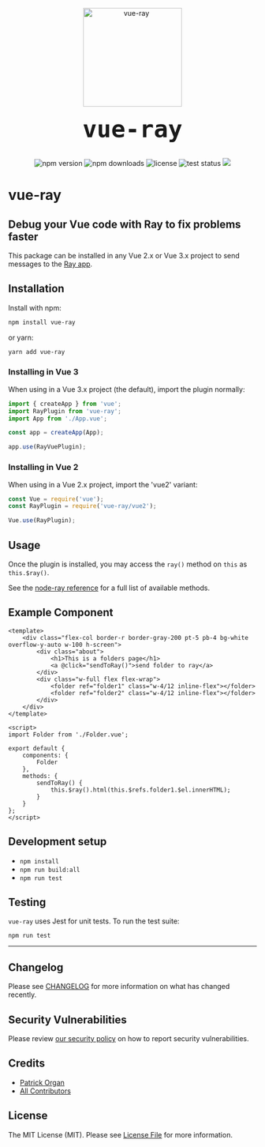 <p align="center">
    <img src="https://static.permafrost.dev/images/vue-ray/vue-ray-logo.png" alt="vue-ray" height="200" style="block">
    <br><br>
    <code style="font-size:3.0rem;"><strong>vue-ray</strong></code>
    <br><br>
</p>

<p align="center">
    <img src="https://shields.io/npm/v/vue-ray" alt="npm version"> <img src="https://img.shields.io/npm/dt/vue-ray.svg" alt="npm downloads"> <img src="https://shields.io/github/license/permafrost-dev/vue-ray" alt="license"> <img src="https://github.com/permafrost-dev/vue-ray/workflows/Run%20Tests/badge.svg" alt="test status"> <img src="https://codecov.io/gh/permafrost-dev/vue-ray/branch/main/graph/badge.svg?token=YW2BTKSNEO"/>
</p>

# vue-ray

## Debug your Vue code with Ray to fix problems faster

This package can be installed in any Vue 2.x or Vue 3.x project to send messages to the [Ray app](https://myray.app).

## Installation

Install with npm:

```bash
npm install vue-ray
```

or yarn:

```bash
yarn add vue-ray
```

### Installing in Vue 3

When using in a Vue 3.x project (the default), import the plugin normally:

```js 
import { createApp } from 'vue';
import RayPlugin from 'vue-ray';
import App from './App.vue';

const app = createApp(App);

app.use(RayVuePlugin);
```

### Installing in Vue 2

When using in a Vue 2.x project, import the 'vue2' variant:

```js 
const Vue = require('vue');
const RayPlugin = require('vue-ray/vue2');

Vue.use(RayPlugin);
```

## Usage

Once the plugin is installed, you may access the `ray()` method on `this` as `this.$ray()`.

See the [node-ray reference](https://github.com/permafrost-dev/node-ray#reference) for a full list of available methods.

## Example Component

```vue
<template>
    <div class="flex-col border-r border-gray-200 pt-5 pb-4 bg-white overflow-y-auto w-100 h-screen">
        <div class="about">
            <h1>This is a folders page</h1>
            <a @click="sendToRay()">send folder to ray</a>
        </div>
        <div class="w-full flex flex-wrap">
            <folder ref="folder1" class="w-4/12 inline-flex"></folder>
            <folder ref="folder2" class="w-4/12 inline-flex"></folder>
        </div>
    </div>
</template>

<script>
import Folder from './Folder.vue';

export default {
    components: {
        Folder
    },
    methods: {
        sendToRay() {
            this.$ray().html(this.$refs.folder1.$el.innerHTML);
        }
    }
};
</script>
```

## Development setup

- `npm install`
- `npm run build:all`
- `npm run test`

## Testing

`vue-ray` uses Jest for unit tests.  To run the test suite:

`npm run test`

---

## Changelog

Please see [CHANGELOG](CHANGELOG.md) for more information on what has changed recently.

## Security Vulnerabilities

Please review [our security policy](../../security/policy) on how to report security vulnerabilities.

## Credits

- [Patrick Organ](https://github.com/patinthehat)
- [All Contributors](../../contributors)

## License

The MIT License (MIT). Please see [License File](LICENSE) for more information.
